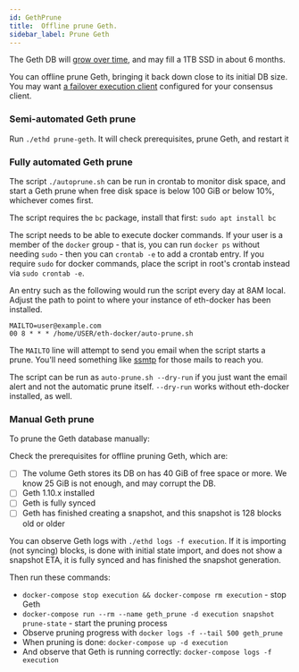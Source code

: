 ```yaml
---
id: GethPrune
title:  Offline prune Geth.
sidebar_label: Prune Geth
---
```


The Geth DB will [grow over time](../Usage/ResourceUsage.md), and may fill a 1TB SSD in
about 6 months.

You can offline prune Geth, bringing it back down close to its initial DB size. You may
want [a failover execution client](../Usage/ClientSetup.md) configured for your consensus client.

### Semi-automated Geth prune

Run `./ethd prune-geth`. It will check prerequisites, prune Geth, and restart it

### Fully automated Geth prune

The script `./autoprune.sh` can be run in crontab to monitor disk space, and start a Geth prune when free disk space is below 100 GiB or below 10%, whichever comes first.

The script requires the `bc` package, install that first: `sudo apt install bc`

The script needs to be able to execute docker commands. If your user is a member of the `docker` group - that is, you can run `docker ps` without needing `sudo` - then you can `crontab -e` to add a crontab entry. If you require `sudo` for docker commands, place the script in root's crontab instead via `sudo crontab -e`.

An entry such as the following would run the script every day at 8AM local. Adjust the path to point to where your instance of eth-docker has been installed.

```
MAILTO=user@example.com
00 8 * * * /home/USER/eth-docker/auto-prune.sh
```

The `MAILTO` line will attempt to send you email when the script starts a prune. You'll need something like [ssmtp](https://help.ubuntu.com/community/EmailAlerts) for those mails to reach you.

The script can be run as `auto-prune.sh --dry-run` if you just want the email alert and not the automatic prune itself. `--dry-run` works without eth-docker installed, as well.

### Manual Geth prune

To prune the Geth database manually:

Check the prerequisites for offline pruning Geth, which are:
- [ ] The volume Geth stores its DB on has 40 GiB of free space or more. We know 25 GiB is not enough, and may corrupt the DB.
- [ ] Geth 1.10.x installed
- [ ] Geth is fully synced
- [ ] Geth has finished creating a snapshot, and this snapshot is 128 blocks old or older

You can observe Geth logs with `./ethd logs -f execution`. If it is importing (not syncing) blocks, is done with initial
state import, and does not show a snapshot ETA, it is fully synced and has finished the snapshot generation.

Then run these commands:

* `docker-compose stop execution && docker-compose rm execution` - stop Geth
* `docker-compose run --rm --name geth_prune -d execution snapshot prune-state` - start the pruning process
* Observe pruning progress with `docker logs -f --tail 500 geth_prune`
* When pruning is done: `docker-compose up -d execution`
* And observe that Geth is running correctly: `docker-compose logs -f execution`
